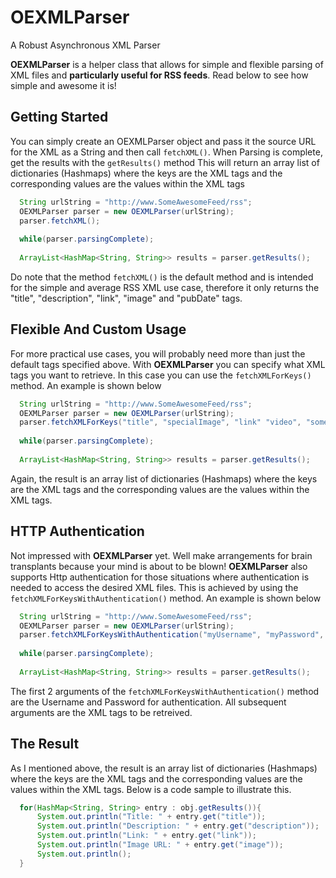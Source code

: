 OEXMLParser
===========

A Robust Asynchronous XML Parser


**OEXMLParser** is a helper class that allows for simple and flexible parsing of XML files and **particularly useful for RSS feeds**. Read below to see how simple and awesome it is!

## Getting Started ##

You can simply create an OEXMLParser object and pass it the source URL for the XML as a String and then call ``` fetchXML() ```. When Parsing is complete, get the results with the ``` getResults() ``` method This will return an array list of dictionaries (Hashmaps) where the keys are the XML tags and the corresponding values are the values within the XML tags

```java
  String urlString = "http://www.SomeAwesomeFeed/rss";
  OEXMLParser parser = new OEXMLParser(urlString);
  parser.fetchXML();
  
  while(parser.parsingComplete);
  
  ArrayList<HashMap<String, String>> results = parser.getResults();
```

Do note that the method ``` fetchXML() ``` is the default method and is intended for the simple and average RSS XML use case, therefore it only returns the "title", "description", "link", "image" and "pubDate" tags.

## Flexible And Custom Usage ##
For more practical use cases, you will probably need more than just the default tags specified above. With **OEXMLParser** you can specify what XML tags you want to retrieve. In this case you can use the ``` fetchXMLForKeys() ``` method. An example is shown below

```java
  String urlString = "http://www.SomeAwesomeFeed/rss";
  OEXMLParser parser = new OEXMLParser(urlString);
  parser.fetchXMLForKeys("title", "specialImage", "link" "video", "someOtherCoolTag");
  
  while(parser.parsingComplete);
  
  ArrayList<HashMap<String, String>> results = parser.getResults();
```

Again, the result is an array list of dictionaries (Hashmaps) where the keys are the XML tags and the corresponding values are the values within the XML tags.

## HTTP Authentication ##
Not impressed with **OEXMLParser** yet. Well make arrangements for brain transplants because your mind is about to be blown! **OEXMLParser** also supports Http authentication for those situations where authentication is needed to access the desired XML files. This is achieved by using the ``` fetchXMLForKeysWithAuthentication() ``` method. An example is shown below

```java
  String urlString = "http://www.SomeAwesomeFeed/rss";
  OEXMLParser parser = new OEXMLParser(urlString);
  parser.fetchXMLForKeysWithAuthentication("myUsername", "myPassword", "title", "image");
  
  while(parser.parsingComplete);
  
  ArrayList<HashMap<String, String>> results = parser.getResults();
```

The first 2 arguments of the ``` fetchXMLForKeysWithAuthentication() ``` method are the Username and Password for authentication. All subsequent arguments are the XML tags to be retreived.

## The Result ##

As I mentioned above, the result is an array list of dictionaries (Hashmaps) where the keys are the XML tags and the corresponding values are the values within the XML tags. Below is a code sample to illustrate this. 

```java
  for(HashMap<String, String> entry : obj.getResults()){
      System.out.println("Title: " + entry.get("title"));
      System.out.println("Description: " + entry.get("description"));
      System.out.println("Link: " + entry.get("link"));
      System.out.println("Image URL: " + entry.get("image"));
      System.out.println();
  }
```

